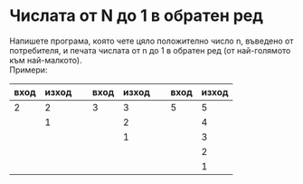# Числата от N до 1 в обратен ред
Напишете програма, която чете цяло положително число n, въведено от потребителя, и печата числата от n до 1 в обратен ред (от най-голямото към най-малкото).
<br>
Примери:
<br>
<table>
<thead><tr><th>вход</th><th>изход</th><th>&nbsp;</th><th>вход</th><th>изход</th><th>&nbsp;</th><th>вход</th><th>изход</th></tr></thead><tbody>
 <tr><td>2</td><td>2</td><td>&nbsp;</td><td>3</td><td>3</td><td>&nbsp;</td><td>5</td><td>5</td></tr>
 <tr><td>&nbsp;</td><td>1</td><td>&nbsp;</td><td>&nbsp;</td><td>2</td><td>&nbsp;</td><td>&nbsp;</td><td>4</td></tr>
 <tr><td>&nbsp;</td><td>&nbsp;</td><td>&nbsp;</td><td>&nbsp;</td><td>1</td><td>&nbsp;</td><td>&nbsp;</td><td>3</td></tr>
 <tr><td>&nbsp;</td><td>&nbsp;</td><td>&nbsp;</td><td>&nbsp;</td><td>&nbsp;</td><td>&nbsp;</td><td>&nbsp;</td><td>2</td></tr>
 <tr><td>&nbsp;</td><td>&nbsp;</td><td>&nbsp;</td><td>&nbsp;</td><td>&nbsp;</td><td>&nbsp;</td><td>&nbsp;</td><td>1</td></tr>
</tbody></table>
